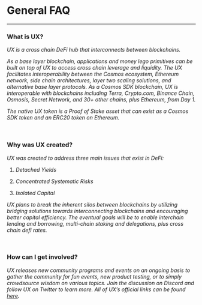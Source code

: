 # General FAQ

---

### What is UX?

_UX is a cross chain DeFi hub that interconnects between blockchains._

_As a base layer blockchain, applications and money lego primitives can be built on top of UX to access cross chain leverage and liquidity. The UX facilitates interoperability between the Cosmos ecosystem, Ethereum network, side chain architectures, layer two scaling solutions, and alternative base layer protocols. As a Cosmos SDK blockchain, UX is interoperable with blockchains including Terra, Crypto.com, Binance Chain, Osmosis, Secret Network, and 30+ other chains, plus Ethereum, from Day 1._

_The native UX token is a Proof of Stake asset that can exist as a Cosmos SDK token and an ERC20 token on Ethereum._

<br>

### Why was UX created?

_UX was created to address three main issues that exist in DeFi:_

1. _Detached Yields_

2. _Concentrated Systematic Risks_

3. _Isolated Capital_

_UX plans to break the inherent silos between blockchains by utilizing bridging solutions towards interconnecting blockchains and encouraging better capital efficiency. The eventual goals will be to enable interchain lending and borrowing, multi-chain staking and delegations, plus cross chain defi rates._

<br>

### How can I get involved?

_UX releases new community programs and events on an ongoing basis to gather the community for fun events, new product testing, or to simply crowdsource wisdom on various topics. Join the discussion on Discord and follow UX on Twitter to learn more. All of UX’s official links can be found [here](https://linktr.ee/UmeeCrossChain)._
